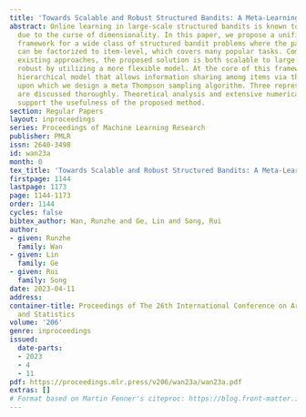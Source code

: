 ```yaml
---
title: 'Towards Scalable and Robust Structured Bandits: A Meta-Learning Framework'
abstract: Online learning in large-scale structured bandits is known to be challenging
  due to the curse of dimensionality. In this paper, we propose a unified meta-learning
  framework for a wide class of structured bandit problems where the parameter space
  can be factorized to item-level, which covers many popular tasks. Compared with
  existing approaches, the proposed solution is both scalable to large systems and
  robust by utilizing a more flexible model. At the core of this framework is a Bayesian
  hierarchical model that allows information sharing among items via their features,
  upon which we design a meta Thompson sampling algorithm. Three representative examples
  are discussed thoroughly. Theoretical analysis and extensive numerical results both
  support the usefulness of the proposed method.
section: Regular Papers
layout: inproceedings
series: Proceedings of Machine Learning Research
publisher: PMLR
issn: 2640-3498
id: wan23a
month: 0
tex_title: 'Towards Scalable and Robust Structured Bandits: A Meta-Learning Framework'
firstpage: 1144
lastpage: 1173
page: 1144-1173
order: 1144
cycles: false
bibtex_author: Wan, Runzhe and Ge, Lin and Song, Rui
author:
- given: Runzhe
  family: Wan
- given: Lin
  family: Ge
- given: Rui
  family: Song
date: 2023-04-11
address:
container-title: Proceedings of The 26th International Conference on Artificial Intelligence
  and Statistics
volume: '206'
genre: inproceedings
issued:
  date-parts:
  - 2023
  - 4
  - 11
pdf: https://proceedings.mlr.press/v206/wan23a/wan23a.pdf
extras: []
# Format based on Martin Fenner's citeproc: https://blog.front-matter.io/posts/citeproc-yaml-for-bibliographies/
---
```

